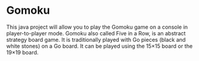 # Gomoku

This java project will allow you to play the Gomoku game on a console in player-to-player mode.
Gomoku also called Five in a Row, is an abstract strategy board game. It is traditionally played with Go pieces (black and white stones) on a Go board. It can be played using the 15×15 board or the 19×19 board.
